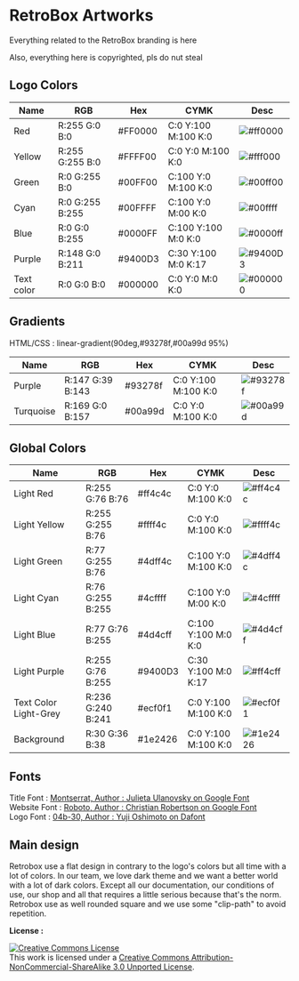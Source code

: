 # RetroBox Artworks

Everything related to the RetroBox branding is here

Also, everything here is copyrighted, pls do nut steal

## Logo Colors

|      Name      |       RGB        |   Hex   |         CYMK         |                       Desc                        |
|----------------|------------------|---------|----------------------|---------------------------------------------------|
| Red              | R:255 G:0 B:0  | #FF0000 | C:0  Y:100  M:100  K:0  | ![#ff0000](https://place-hold.it/15/ff0000/000000?text=+)   |
| Yellow           | R:255 G:255 B:0  | #FFFF00 | C:0  Y:0  M:100  K:0  | ![#fff000](https://place-hold.it/15/fff00/000000?text=+)   |
| Green            | R:0 G:255 B:0  | #00FF00 | C:100  Y:0  M:100  K:0  | ![#00ff00](https://place-hold.it/15/00ff00/000000?text=+)   |
| Cyan             | R:0 G:255 B:255  | #00FFFF | C:100  Y:0  M:00  K:0  | ![#00ffff](https://place-hold.it/15/00ffff/000000?text=+)   |
| Blue             | R:0 G:0 B:255  | #0000FF | C:100  Y:100  M:0  K:0  | ![#0000ff](https://place-hold.it/15/0000ff/000000?text=+)   |
| Purple           | R:148 G:0 B:211  | #9400D3 | C:30  Y:100  M:0  K:17  | ![#9400D3](https://place-hold.it/15/9400D3/000000?text=+)   |
| Text color       | R:0 G:0 B:0  | #000000 | C:0  Y:0  M:0  K:0  | ![#000000](https://place-hold.it/15/0000000/000000?text=+)   |


## Gradients

HTML/CSS : linear-gradient(90deg,#93278f,#00a99d 95%)

|      Name      |       RGB        |   Hex   |         CYMK         |                       Desc                        |
|----------------|------------------|---------|----------------------|---------------------------------------------------|
| Purple             | R:147 G:39 B:143  | #93278f | C:0  Y:100  M:100  K:0  | ![#93278f](https://place-hold.it/15/93278f/000000?text=+)   |
| Turquoise          | R:169 G:0 B:157  | #00a99d | C:0  Y:0  M:100  K:0  | ![#00a99d](https://place-hold.it/15/00a99d/000000?text=+)   |

## Global Colors

|      Name      |       RGB        |   Hex   |         CYMK         |                       Desc                        |
|----------------|------------------|---------|----------------------|---------------------------------------------------|
| Light Red              | R:255 G:76 B:76  | #ff4c4c | C:0  Y:0  M:100  K:0  | ![#ff4c4c](https://place-hold.it/15/ff4c4c/000000?text=+)   |
| Light Yellow           | R:255 G:255 B:76  | #ffff4c| C:0  Y:0  M:100  K:0  | ![#ffff4c](https://place-hold.it/15/ffff4c/000000?text=+)   |
| Light Green            | R:77 G:255 B:76  | #4dff4c | C:100  Y:0  M:100  K:0  | ![#4dff4c](https://place-hold.it/15/4dff4c/000000?text=+)   |
| Light Cyan             | R:76 G:255 B:255  | #4cffff | C:100  Y:0  M:00  K:0  | ![#4cffff](https://place-hold.it/15/4cffff/000000?text=+)   |
| Light Blue             | R:77 G:76 B:255  | #4d4cff | C:100  Y:100  M:0  K:0  | ![#4d4cff](https://place-hold.it/15/4d4cff/000000?text=+)   |
| Light Purple           | R:255 G:76 B:255  | #9400D3 | C:30  Y:100  M:0  K:17  | ![#ff4cff](https://place-hold.it/15/9400D3/000000?text=+)   |
| Text Color Light-Grey  | R:236 G:240 B:241  | #ecf0f1 | C:0  Y:100  M:100  K:0  | ![#ecf0f1](https://place-hold.it/15/ecf0f1/000000?text=+)   |
| Background  | R:30 G:36 B:38  | #1e2426 | C:0  Y:100  M:100  K:0  | ![#1e2426](https://place-hold.it/15/1e2426/000000?text=+)   |

## Fonts

Title Font : <a href="https://fonts.google.com/specimen/Montserrat">Montserrat, Author : Julieta Ulanovsky on Google Font</a>  
Website Font : <a href="https://fonts.google.com/specimen/Roboto">Roboto, Author : Christian Robertson on Google Font</a>  
Logo Font : <a href="https://www.dafont.com/04b-30.font">04b-30, Author : Yuji Oshimoto on Dafont</a>

## Main design

Retrobox use a flat design in contrary to the logo's colors but all time with a lot of colors.
In our team, we love dark theme and we want a better world with a lot of dark colors.
Except all our documentation, our conditions of use, our shop and all that requires a little serious because that's the norm.
Retrobox use as well rounded square and we use some "clip-path" to avoid repetition.

__License :__

<a rel="license" href="http://creativecommons.org/licenses/by-nc-sa/3.0/"><img alt="Creative Commons License" style="border-width:0" src="https://i.creativecommons.org/l/by-nc-sa/3.0/88x31.png" /></a><br />This work is licensed under a <a rel="license" href="http://creativecommons.org/licenses/by-nc-sa/3.0/">Creative Commons Attribution-NonCommercial-ShareAlike 3.0 Unported License</a>.
